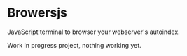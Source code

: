 Browersjs
=========

JavaScript terminal to browser your webserver's autoindex.

Work in progress project, nothing working yet.
